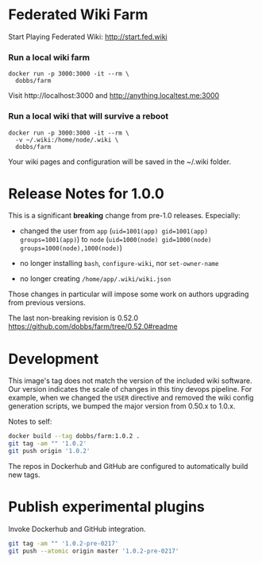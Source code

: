 # Federated Wiki Farm

Start Playing Federated Wiki: http://start.fed.wiki

### Run a local wiki farm

    docker run -p 3000:3000 -it --rm \
      dobbs/farm

Visit http://localhost:3000 and http://anything.localtest.me:3000

### Run a local wiki that will survive a reboot

    docker run -p 3000:3000 -it --rm \
      -v ~/.wiki:/home/node/.wiki \
      dobbs/farm

Your wiki pages and configuration will be saved in the ~/.wiki folder.

# Release Notes for 1.0.0

This is a significant **breaking** change from pre-1.0 releases. Especially:

* changed the user from `app` (`uid=1001(app) gid=1001(app) groups=1001(app)`)
  to `node` (`uid=1000(node) gid=1000(node) groups=1000(node),1000(node)`)

* no longer installing `bash`, `configure-wiki`, nor `set-owner-name`

* no longer creating `/home/app/.wiki/wiki.json`

Those changes in particular will impose some work on authors upgrading
from previous versions.

The last non-breaking revision is 0.52.0 https://github.com/dobbs/farm/tree/0.52.0#readme

# Development

This image's tag does not match the version of the included wiki
software. Our version indicates the scale of changes in this tiny
devops pipeline. For example, when we changed the `USER` directive and
removed the wiki config generation scripts, we bumped the major
version from 0.50.x to 1.0.x.

Notes to self:

``` bash
docker build --tag dobbs/farm:1.0.2 .
git tag -am "" '1.0.2'
git push origin '1.0.2'
```

The repos in Dockerhub and GitHub are configured to automatically build new tags.

# Publish experimental plugins

Invoke Dockerhub and GitHub integration.
``` bash
git tag -am "" '1.0.2-pre-0217'
git push --atomic origin master '1.0.2-pre-0217'
```
